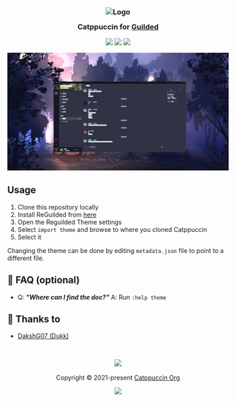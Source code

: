 <h3 align="center">
	<img src="https://raw.githubusercontent.com/catppuccin/catppuccin/main/assets/logos/exports/1544x1544_circle.png" width="100" alt="Logo"/><br/>
	<img src="https://raw.githubusercontent.com/catppuccin/catppuccin/main/assets/misc/transparent.png" height="30" width="0px"/>
	Catppuccin for <a href="https://guilded.com">Guilded</a>
	<img src="https://raw.githubusercontent.com/catppuccin/catppuccin/main/assets/misc/transparent.png" height="30" width="0px"/>
</h3>

<p align="center">
	<a href="https://github.com/DakshG07/catppuccin-guilded/stargazers"><img src="https://img.shields.io/github/stars/DakshG07/catppuccin-guilded?colorA=363a4f&colorB=b7bdf8&style=for-the-badge"></a>
	<a href="https://github.com/DakshG07/catppuccin-guilded/issues"><img src="https://img.shields.io/github/issues/DakshG07/catppuccin-guilded?colorA=363a4f&colorB=f5a97f&style=for-the-badge"></a>
	<a href="https://github.com/DakshG07/catppuccin-guilded/contributors"><img src="https://img.shields.io/github/contributors/DakshG07/catppuccin-guilded?colorA=363a4f&colorB=a6da95&style=for-the-badge"></a>
</p>

<p align="center">
	<img src="https://github.com/DakshG07/catppuccin-guilded/blob/main/preview.jpg"/>
</p>

## Usage

1. Clone this repository locally
2. Install ReGuilded from <a href="https://reguilded.dev">here</a>
2. Open the Reguilded Theme settings
3. Select `import theme` and browse to where you cloned Catppuccin
4. Select it

Changing the theme can be done by editing `metadata.json` file to point to a different file.


## 🙋 FAQ (optional)

-	Q: **_"Where can I find the doc?"_**
	A: Run `:help theme`

	
## 💝 Thanks to

- [DakshG07 (Dukk)](https://github.com/DakshG07)

&nbsp;

<p align="center">
	<img src="https://raw.githubusercontent.com/catppuccin/catppuccin/main/assets/footers/gray0_ctp_on_line.svg?sanitize=true" />
</p>

<p align="center">
	Copyright &copy; 2021-present <a href="https://github.com/catppuccin" target="_blank">Catppuccin Org</a>
</p>

<p align="center">
	<a href="https://github.com/catppuccin/catppuccin/blob/main/LICENSE"><img src="https://img.shields.io/static/v1.svg?style=for-the-badge&label=License&message=MIT&logoColor=d9e0ee&colorA=363a4f&colorB=b7bdf8"/></a>
</p>

